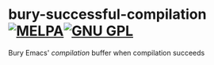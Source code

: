 # bury-successful-compilation [![MELPA](http://melpa.org/packages/bury-successful-compilation-badge.svg)](http://melpa.org/#/bury-successful-compilation)[![GNU GPL](http://img.shields.io/:license-gpl3-blue.svg)](http://www.gnu.org/licenses/gpl-3.0.html)
Bury Emacs' *compilation* buffer when compilation succeeds
